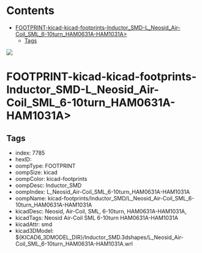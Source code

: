 



Contents
========

* [FOOTPRINT-kicad-kicad-footprints-Inductor_SMD-L_Neosid_Air-Coil_SML_6-10turn_HAM0631A-HAM1031A>](#footprint-kicad-kicad-footprints-inductor_smd-l_neosid_air-coil_sml_6-10turn_ham0631a-ham1031a)
	* [Tags](#tags)
  
![][im]
# FOOTPRINT-kicad-kicad-footprints-Inductor_SMD-L_Neosid_Air-Coil_SML_6-10turn_HAM0631A-HAM1031A>

## Tags

- index: 7785
- hexID: 
- oompType: FOOTPRINT
- oompSize: kicad
- oompColor: kicad-footprints
- oompDesc: Inductor_SMD
- oompIndex: L_Neosid_Air-Coil_SML_6-10turn_HAM0631A-HAM1031A
- oompName: kicad-footprints/Inductor_SMD/L_Neosid_Air-Coil_SML_6-10turn_HAM0631A-HAM1031A
- kicadDesc: Neosid, Air-Coil, SML, 6-10turn, HAM0631A-HAM1031A,
- kicadTags: Neosid Air-Coil SML 6-10turn HAM0631A-HAM1031A
- kicadAttr: smd
- kicad3DModel: ${KICAD6_3DMODEL_DIR}/Inductor_SMD.3dshapes/L_Neosid_Air-Coil_SML_6-10turn_HAM0631A-HAM1031A.wrl



[im]: image.png
